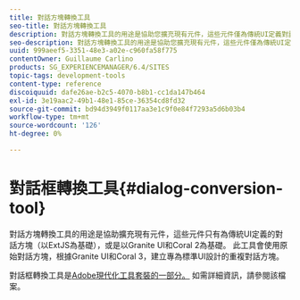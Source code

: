 ```yaml
---
title: 對話方塊轉換工具
seo-title: 對話方塊轉換工具
description: 對話方塊轉換工具的用途是協助您擴充現有元件，這些元件僅為傳統UI定義對話方塊
seo-description: 對話方塊轉換工具的用途是協助您擴充現有元件，這些元件僅為傳統UI定義對話方塊
uuid: 999aeef5-3351-48e3-a02e-c960fa58f775
contentOwner: Guillaume Carlino
products: SG_EXPERIENCEMANAGER/6.4/SITES
topic-tags: development-tools
content-type: reference
discoiquuid: dafe26ae-b2c5-4070-b8b1-cc1da147b464
exl-id: 3e19aac2-49b1-48e1-85ce-36354cd8fd32
source-git-commit: bd94d3949f0117aa3e1c9f0e84f7293a5d6b03b4
workflow-type: tm+mt
source-wordcount: '126'
ht-degree: 0%

---
```


# 對話框轉換工具{#dialog-conversion-tool}

對話方塊轉換工具的用途是協助擴充現有元件，這些元件只有為傳統UI定義的對話方塊（以ExtJS為基礎），或是以Granite UI和Coral 2為基礎。 此工具會使用原始對話方塊，根據Granite UI和Coral 3，建立專為標準UI設計的重複對話方塊。

對話框轉換工具是[Adobe現代化工具套裝的一部分。](modernization-tools.md) 如需詳細資訊，請參閱該檔案。
